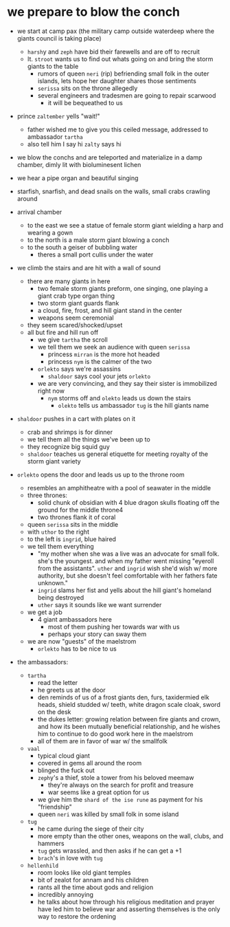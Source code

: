 # we prepare to blow the conch
- we start at camp pax (the military camp outside waterdeep where the giants council is taking place)
    - `harsh`y and `zeph` have bid their farewells and are off to recruit
    - lt. `stroot` wants us to find out whats going on and bring the storm giants to the table
        - rumors of queen `neri` (rip) befriending small folk in the outer islands, lets hope her daughter shares those sentiments
        - `serissa` sits on the throne allegedly
        - several engineers and tradesmen are going to repair scarwood
            - it will be bequeathed to us

- prince `zaltember` yells "wait!"
    - father wished me to give you this ceiled message, addressed to ambassador `tartha`
    - also tell him I say hi `zalty` says hi

- we blow the conchs and are teleported and materialize in a damp chamber, dimly lit with bioluminesent lichen
- we hear a pipe organ and beautiful singing
- starfish, snarfish, and dead snails on the walls, small crabs crawling around

- arrival chamber
    - to the east we see a statue of female storm giant wielding a harp and wearing a gown
    - to the north is a male storm giant blowing a conch
    - to the south a geiser of bubbling water
        - theres a small port cullis under the water

- we climb the stairs and are hit with a wall of sound
    - there are many giants in here
        - two female storm giants preform, one singing, one playing a giant crab type organ thing
        - two storm giant guards flank
        - a cloud, fire, frost, and hill giant stand in the center
        - weapons seem ceremonial
    - they seem scared/shocked/upset
    - all but fire and hill run off
        - we give `tartha` the scroll
        - we tell them we seek an audience with queen `serissa`
            - princess `mirran` is the more hot headed
            - princess `nym` is the calmer of the two
        - `orlekto` says we're assassins
            - `shaldoor` says cool your jets `orlekto`
        - we are very convincing, and they say their sister is immobilized right now
            - `nym` storms off and `olekto` leads us down the stairs
                - `olekto` tells us ambassador `tug` is the hill giants name

- `shaldoor` pushes in a cart with plates on it
    - crab and shrimps is for dinner
    - we tell them all the things we've been up to
    - they recognize big squid guy
    - `shaldoor` teaches us general etiquette for meeting royalty of the storm giant variety

- `orlekto` opens the door and leads us up to the throne room
    - resembles an amphitheatre with a pool of seawater in the middle
    - three thrones:
        - solid chunk of obsidian with 4 blue dragon skulls floating off the ground for the middle throne4
        - two thrones flank it of coral
    - queen `serissa` sits in the middle
    - with `uthor` to the right
    - to the left is `ingrid`, blue haired
    - we tell them everything
        - "my mother when she was a live was an advocate for small folk. she's the youngest. and when my father went missing "eyeroll from the assistants". `uther` and `ingrid` wish she'd wish w/ more authority, but she doesn't feel comfortable with her fathers fate unknown."
        - `ingrid` slams her fist and yells about the hill giant's homeland being destroyed
        - `uther` says it sounds like we want surrender
    - we get a job
        - 4 giant ambassadors here
            - most of them pushing her towards war with us
            - perhaps your story can sway them
    - we are now "guests" of the maelstrom
        - `orlekto` has to be nice to us

- the ambassadors:
    - `tartha`
        - read the letter
        - he greets us at the door
        - den reminds of us of a frost giants den, furs, taxidermied elk heads, shield studded w/ teeth, white dragon scale cloak, sword on the desk
        - the dukes letter: growing relation between fire giants and crown, and how its been mutually beneficial relationship, and he wishes him to continue to do good work here in the maelstrom
        - all of them are in favor of war w/ the smallfolk
    - `vaal`
        - typical cloud giant
        - covered in gems all around the room
        - blinged the fuck out
        - `zeph`y's a thief, stole a tower from his beloved meemaw
            - they're always on the search for profit and treasure
            - war seems like a great option for us
        - we give him the `shard of the ise rune` as payment for his "friendship"
        - queen `neri` was killed by small folk in some island
    - `tug`
        - he came during the siege of their city
        - more empty than the other ones, weapons on the wall, clubs, and hammers
        - `tug` gets wrassled, and then asks if he can get a +1
        - `brach`'s in love with `tug`
    - `hellenhild`
        - room looks like old giant temples
        - bit of zealot for annam and his children
        - rants all the time about gods and religion
        - incredibly annoying
        - he talks about how through his religious meditation and prayer have led him to believe war and asserting themselves is the only way to restore the ordening



